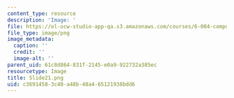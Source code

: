 ```yaml
---
content_type: resource
description: 'Image: '
file: https://ol-ocw-studio-app-qa.s3.amazonaws.com/courses/6-004-computation-structures-spring-2017/c36914583c40a48b48a465121938bdd6_Slide21.png
file_type: image/png
image_metadata:
  caption: ''
  credit: ''
  image-alt: ''
parent_uid: 61c8d864-831f-2145-e0a9-922732a385ec
resourcetype: Image
title: Slide21.png
uid: c3691458-3c40-a48b-48a4-65121938bdd6
---
```

